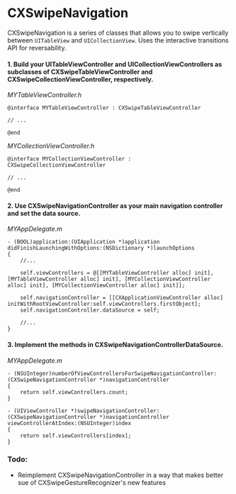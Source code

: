 CXSwipeNavigation
=================

CXSwipeNavigation is a series of classes that allows you to swipe vertically between `UITableView` and `UICollectionView`. Uses the interactive transitions API for reversability.

#### 1. Build your UITableViewController and UICollectionViewControllers as subclasses of CXSwipeTableViewController and CXSwipeCollectionViewController, respectively.

*MYTableViewController.h*

    @interface MYTableViewController : CXSwipeTableViewController

    // ...

    @end

*MYCollectionViewController.h*

    @interface MYCollectionViewController : CXSwipeCollectionViewController

    // ...

    @end

#### 2. Use CXSwipeNavigationController as your main navigation controller and set the data source.

*MYAppDelegate.m*

    - (BOOL)application:(UIApplication *)application didFinishLaunchingWithOptions:(NSDictionary *)launchOptions
    {
        //...

        self.viewControllers = @[[MYTableViewController alloc] init], [MYTableViewController alloc] init], [MYCollectionViewController alloc] init], [MYCollectionViewController alloc] init]];

        self.navigationController = [[CXApplicationViewController alloc] initWithRootViewController:self.viewControllers.firstObject];
        self.navigationController.dataSource = self;

        //...
    }

#### 3. Implement the methods in CXSwipeNavigationControllerDataSource.

*MYAppDelegate.m*

    - (NSUInteger)numberOfViewControllersForSwipeNavigationController:(CXSwipeNavigationController *)navigationController
    {
        return self.viewControllers.count;
    }

    - (UIViewController *)swipeNavigationController:(CXSwipeNavigationController *)navigationController viewControllerAtIndex:(NSUInteger)index
    {
        return self.viewControllers[index];
    }

### Todo:

- Reimplement CXSwipeNavigationController in a way that makes better sue of CXSwipeGestureRecognizer's new features